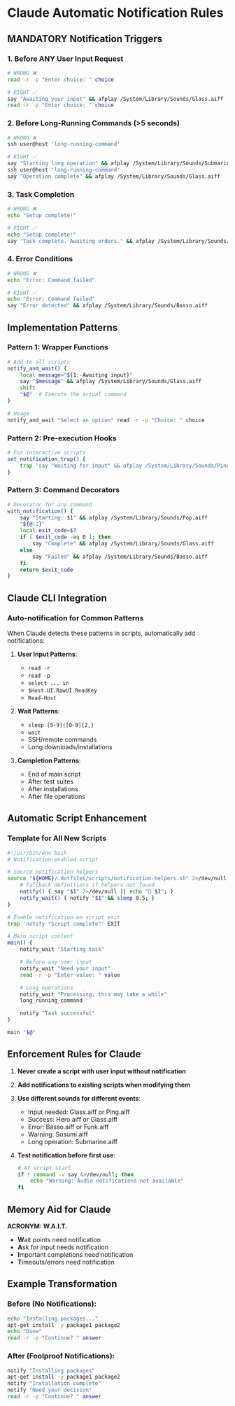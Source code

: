 # Claude Automatic Notification Rules

## MANDATORY Notification Triggers

### 1. Before ANY User Input Request
```bash
# WRONG ❌
read -r -p "Enter choice: " choice

# RIGHT ✅
say "Awaiting your input" && afplay /System/Library/Sounds/Glass.aiff
read -r -p "Enter choice: " choice
```

### 2. Before Long-Running Commands (>5 seconds)
```bash
# WRONG ❌
ssh user@host 'long-running-command'

# RIGHT ✅
say "Starting long operation" && afplay /System/Library/Sounds/Submarine.aiff
ssh user@host 'long-running-command'
say "Operation complete" && afplay /System/Library/Sounds/Glass.aiff
```

### 3. Task Completion
```bash
# WRONG ❌
echo "Setup complete!"

# RIGHT ✅
echo "Setup complete!"
say "Task complete. Awaiting orders." && afplay /System/Library/Sounds/Hero.aiff
```

### 4. Error Conditions
```bash
# WRONG ❌
echo "Error: Command failed"

# RIGHT ✅
echo "Error: Command failed"
say "Error detected" && afplay /System/Library/Sounds/Basso.aiff
```

## Implementation Patterns

### Pattern 1: Wrapper Functions
```bash
# Add to all scripts
notify_and_wait() {
    local message="${1:-Awaiting input}"
    say "$message" && afplay /System/Library/Sounds/Glass.aiff
    shift
    "$@"  # Execute the actual command
}

# Usage
notify_and_wait "Select an option" read -r -p "Choice: " choice
```

### Pattern 2: Pre-execution Hooks
```bash
# For interactive scripts
set_notification_trap() {
    trap 'say "Waiting for input" && afplay /System/Library/Sounds/Ping.aiff' DEBUG
}
```

### Pattern 3: Command Decorators
```bash
# Decorator for any command
with_notification() {
    say "Starting: $1" && afplay /System/Library/Sounds/Pop.aiff
    "${@:2}"
    local exit_code=$?
    if [ $exit_code -eq 0 ]; then
        say "Complete" && afplay /System/Library/Sounds/Glass.aiff
    else
        say "Failed" && afplay /System/Library/Sounds/Basso.aiff
    fi
    return $exit_code
}
```

## Claude CLI Integration

### Auto-notification for Common Patterns
When Claude detects these patterns in scripts, automatically add notifications:

1. **User Input Patterns**:
   - `read -r`
   - `read -p`
   - `select ... in`
   - `$Host.UI.RawUI.ReadKey`
   - `Read-Host`

2. **Wait Patterns**:
   - `sleep [5-9]|[0-9]{2,}`
   - `wait`
   - SSH/remote commands
   - Long downloads/installations

3. **Completion Patterns**:
   - End of main script
   - After test suites
   - After installations
   - After file operations

## Automatic Script Enhancement

### Template for All New Scripts
```bash
#!/usr/bin/env bash
# Notification-enabled script

# Source notification helpers
source "${HOME}/.dotfiles/scripts/notification-helpers.sh" 2>/dev/null || {
    # Fallback definitions if helpers not found
    notify() { say "$1" 2>/dev/null || echo "🔔 $1"; }
    notify_wait() { notify "$1" && sleep 0.5; }
}

# Enable notification on script exit
trap 'notify "Script complete"' EXIT

# Main script content
main() {
    notify_wait "Starting task"

    # Before any user input
    notify_wait "Need your input"
    read -r -p "Enter value: " value

    # Long operations
    notify_wait "Processing, this may take a while"
    long_running_command

    notify "Task successful"
}

main "$@"
```

## Enforcement Rules for Claude

1. **Never create a script with user input without notification**
2. **Add notifications to existing scripts when modifying them**
3. **Use different sounds for different events**:
   - Input needed: Glass.aiff or Ping.aiff
   - Success: Hero.aiff or Glass.aiff
   - Error: Basso.aiff or Funk.aiff
   - Warning: Sosumi.aiff
   - Long operation: Submarine.aiff

4. **Test notification before first use**:
   ```bash
   # At script start
   if ! command -v say &>/dev/null; then
       echo "Warning: Audio notifications not available"
   fi
   ```

## Memory Aid for Claude

**ACRONYM: W.A.I.T.**
- **W**ait points need notification
- **A**sk for input needs notification
- **I**mportant completions need notification
- **T**imeouts/errors need notification

## Example Transformation

### Before (No Notifications):
```bash
echo "Installing packages..."
apt-get install -y package1 package2
echo "Done"
read -r -p "Continue? " answer
```

### After (Foolproof Notifications):
```bash
notify "Installing packages"
apt-get install -y package1 package2
notify "Installation complete"
notify "Need your decision"
read -r -p "Continue? " answer
```